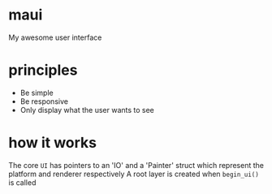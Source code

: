 # maui
My awesome user interface

# principles
- Be simple
- Be responsive
- Only display what the user wants to see

# how it works
The core `UI` has pointers to an 'IO' and a 'Painter' struct which represent the platform and renderer respectively
	A root layer is created when `begin_ui()` is called
